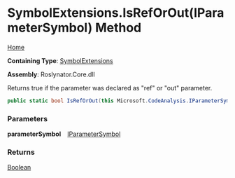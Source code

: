 # SymbolExtensions\.IsRefOrOut\(IParameterSymbol\) Method

[Home](../../../README.md)

**Containing Type**: [SymbolExtensions](../README.md)

**Assembly**: Roslynator\.Core\.dll

  
Returns true if the parameter was declared as "ref" or "out" parameter\.

```csharp
public static bool IsRefOrOut(this Microsoft.CodeAnalysis.IParameterSymbol parameterSymbol)
```

### Parameters

**parameterSymbol** &ensp; [IParameterSymbol](https://docs.microsoft.com/en-us/dotnet/api/microsoft.codeanalysis.iparametersymbol)

### Returns

[Boolean](https://docs.microsoft.com/en-us/dotnet/api/system.boolean)

